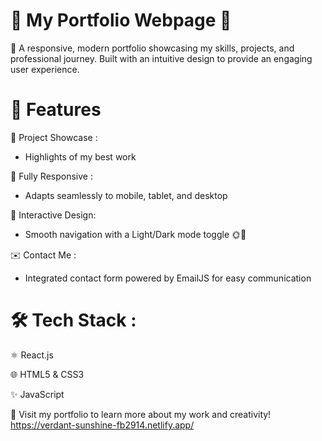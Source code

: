   # 🌟 My Portfolio Webpage 🌟

🚀 A responsive, modern portfolio showcasing my skills, projects, and professional journey. Built with an intuitive design to provide an engaging user experience.

  #  🔑 Features

💼 Project Showcase :

   - Highlights of my best work
         
📱 Fully Responsive : 

   - Adapts seamlessly to mobile, tablet, and desktop
      
🎨 Interactive Design:
         
   - Smooth navigation with a Light/Dark mode toggle 🌞🌙

✉️ Contact Me :
          
   - Integrated contact form powered by EmailJS for easy communication

  #  🛠️ Tech Stack  :

   ⚛️ React.js

   🌐 HTML5 & CSS3

   ✨ JavaScript
 
 🔗 Visit my portfolio to learn more about my work and creativity!
 https://verdant-sunshine-fb2914.netlify.app/
